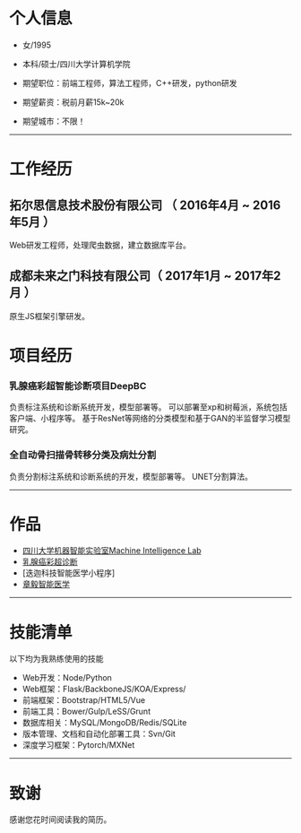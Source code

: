 # 个人信息

 - 女/1995
 - 本科/硕士/四川大学计算机学院

 - 期望职位：前端工程师，算法工程师，C++研发，python研发
 - 期望薪资：税前月薪15k~20k
 - 期望城市：不限！

---

# 工作经历

## 拓尔思信息技术股份有限公司 （ 2016年4月 ~ 2016年5月 ）
Web研发工程师，处理爬虫数据，建立数据库平台。

## 成都未来之门科技有限公司（ 2017年1月 ~ 2017年2月 ）
原生JS框架引擎研发。


# 项目经历

### 乳腺癌彩超智能诊断项目DeepBC

负责标注系统和诊断系统开发，模型部署等。
可以部署至xp和树莓派，系统包括客户端、小程序等。
基于ResNet等网络的分类模型和基于GAN的半监督学习模型研究。


### 全自动骨扫描骨转移分类及病灶分割
负责分割标注系统和诊断系统的开发，模型部署等。
UNET分割算法。

---

# 作品

- [四川大学机器智能实验室Machine Intelligence Lab](http://zyimed.machineilab.org/)
- [乳腺癌彩超诊断](http://wechat.deepbc.machineilab.org/)
- [迭迦科技智能医学小程序]
- [章毅智能医学](http://zyimed.machineilab.org/)

---

# 技能清单
以下均为我熟练使用的技能
- Web开发：Node/Python
- Web框架：Flask/BackboneJS/KOA/Express/
- 前端框架：Bootstrap/HTML5/Vue
- 前端工具：Bower/Gulp/LeSS/Grunt
- 数据库相关：MySQL/MongoDB/Redis/SQLite
- 版本管理、文档和自动化部署工具：Svn/Git
- 深度学习框架：Pytorch/MXNet

---


# 致谢
感谢您花时间阅读我的简历。
